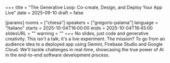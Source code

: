 +++
title = "The Generative Loop: Co-create, Design, and Deploy Your App Live"
date = 2025-09-10
draft = false

[params]
rooms = ["chiesa"]
speakers = ["gregorio-palama"]
language = "Italiano"
starts = 2025-10-04T16:00:00
ends = 2025-10-04T16:45:00
slidesURL = ""
warning = ""
+++
No slides, just code and generative creativity. This isn't a talk; it's a live experiment. The mission? To go from an audience idea to a deployed app using Gemini, Firebase Studio and Google Cloud. We'll tackle challenges in real-time, showcasing the true power of AI in the end-to-end software development process.

